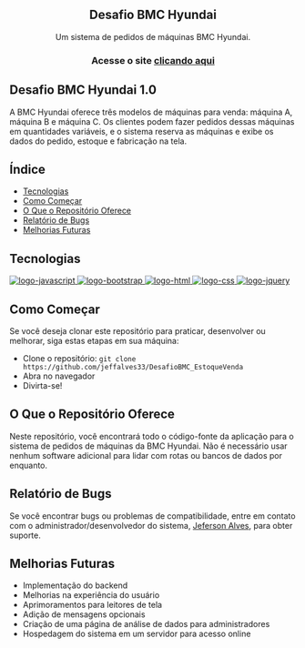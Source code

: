 <h2 align="center">Desafio BMC Hyundai</h2>

<p align="center">
    Um sistema de pedidos de máquinas BMC Hyundai.
</p>

<h3 align="center">
    Acesse o site <a href="https://jeffalves33.github.io/DesafioBMC_EstoqueVenda/index.html">clicando aqui</a>
</h3>


## Desafio BMC Hyundai 1.0

A BMC Hyundai oferece três modelos de máquinas para venda: máquina A, máquina B e máquina C. Os clientes podem fazer pedidos dessas máquinas em quantidades variáveis, e o sistema reserva as máquinas e exibe os dados do pedido, estoque e fabricação na tela.

## Índice

- [Tecnologias](#Tecnologias)
- [Como Começar](#Como-Começar)
- [O Que o Repositório Oferece](#O-Que-o-Repositório-Oferece)
- [Relatório de Bugs](#Relatório-de-Bugs)
- [Melhorias Futuras](#Melhorias-Futuras)


## Tecnologias

<div class="main">
    <a href="#">
      <img alt="logo-javascript" aling="center" src="https://img.shields.io/badge/JavaScript-F7DF1E?style=for-the-badge&logo=javascript&logoColor=black">
    </a>
    <a href="#">
      <img alt="logo-bootstrap" aling="center" src="https://img.shields.io/badge/Bootstrap-563D7C?style=for-the-badge&logo=bootstrap&logoColor=white">
    </a>
    <a href="#">
      <img alt="logo-html" aling="center" src="https://img.shields.io/badge/HTML5-E34F26?style=for-the-badge&logo=html5&logoColor=white">
    </a>
    <a href="#">
      <img alt="logo-css" aling="center" src="https://img.shields.io/badge/CSS3-1572B6?style=for-the-badge&logo=css3&logoColor=white">
    </a>
    <a href="#">
      <img alt="logo-jquery" aling="center" src="https://img.shields.io/badge/jQuery-0769AD?style=for-the-badge&logo=jquery&logoColor=white">
    </a>
</div>


## Como Começar

Se você deseja clonar este repositório para praticar, desenvolver ou melhorar, siga estas etapas em sua máquina:

- Clone o repositório: `git clone https://github.com/jeffalves33/DesafioBMC_EstoqueVenda`
- Abra no navegador
- Divirta-se!


## O Que o Repositório Oferece

Neste repositório, você encontrará todo o código-fonte da aplicação para o sistema de pedidos de máquinas da BMC Hyundai. Não é necessário usar nenhum software adicional para lidar com rotas ou bancos de dados por enquanto.


## Relatório de Bugs

Se você encontrar bugs ou problemas de compatibilidade, entre em contato com o administrador/desenvolvedor do sistema, [Jeferson Alves](https://github.com/jeffalves33), para obter suporte.


## Melhorias Futuras

- Implementação do backend
- Melhorias na experiência do usuário
- Aprimoramentos para leitores de tela
- Adição de mensagens opcionais
- Criação de uma página de análise de dados para administradores
- Hospedagem do sistema em um servidor para acesso online
